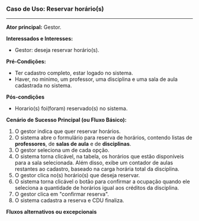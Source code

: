 ### Caso de Uso: Reservar horário(s)
---
**Ator principal:** Gestor.

**Interessados e Interesses:**
- Gestor: deseja reservar horário(s).

**Pré-Condições:**
- Ter cadastro completo, estar logado no sistema.
- Haver, no minimo, um professor, uma disciplina e uma sala de aula cadastrada no sistema.
 
**Pós-condições**
- Horario(s) foi(foram) reservado(s) no sistema.

**Cenário de Sucesso Principal (ou Fluxo Básico):**

1. O gestor indica que quer reservar horários.
2. O sistema abre o formulário para reserva de horários, contendo listas de **professores**, de **salas de aula** e de **disciplinas**.
3. O gestor seleciona um de cada opção.
4. O sistema torna clicável, na tabela, os horários que estão disponíveis para a sala selecionada. Além disso, exibe um contador de aulas restantes ao cadastro, baseado na carga horária total da disciplina.
5. O gestor clica no(s) horário(s) que deseja reservar.
6. O sistema torna clicável o botão para confirmar a ocupação quando ele seleciona a quantidade de horários igual aos créditos da disciplina.
7. O gestor clica em "confirmar reserva".
8. O sistema cadastra a reserva e CDU finaliza.

**Fluxos alternativos ou excepcionais**